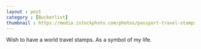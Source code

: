 ```yaml
---
layout : post
category : [Bucketlist]
thumbnail : https://media.istockphoto.com/photos/passport-travel-stamps-picture-id162449731?s=2048x2048
---
```


<!-->

Wish to have a world travel stamps.
As a symbol of my life.